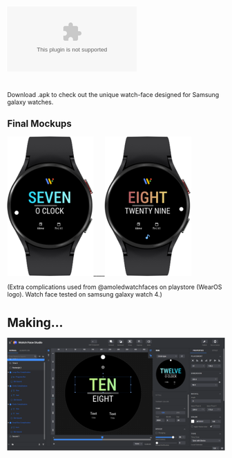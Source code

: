 ## ![DOWNLOAD APK ⬇️](https://github.com/pratikkarbhal/WearOS_Minimal/raw/main/com.pratikkarbhal.watchface.apk)
#
Download .apk to check out the unique watch-face designed for Samsung galaxy watches. 

## Final Mockups
<img src="Mockup1.png" width="200" />____<img src="Mockup2.png" width="200" />

(Extra complications used from @amoledwatchfaces on playstore (WearOS logo). 
 Watch face tested on samsung galaxy watch 4.)

# Making...
![Watch Face Studio](WFStudio.png)
